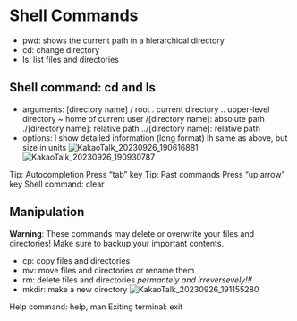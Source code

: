 # Shell Commands

- pwd: shows the current path in a hierarchical directory
- cd: change directory
- ls: list files and directories

## Shell command: cd and ls
- arguments:
    [directory name]
    / root
    . current directory
    .. upper-level directory
    ~ home of current user
    /[directory name]: absolute path
    ./[directory name]: relative path
    ../[directory name]: relative path
- options:
    l show detailed information (long format)
    lh same as above, but size in units
![KakaoTalk_20230926_190616881](https://github.com/Sputnik0814/temp-repo/assets/143800230/5818fd66-7a21-446d-84c1-59ae279217c0)
![KakaoTalk_20230926_190930787](https://github.com/Sputnik0814/temp-repo/assets/143800230/dd8f1509-94f8-4d91-91e8-92affb994599)

Tip: Autocompletion
    Press “tab” key
Tip: Past commands
    Press “up arrow” key
Shell command: clear

## Manipulation
**Warning**: These commands may delete or overwrite your files and directories!
Make sure to backup your important contents.
- cp: copy files and directories
- mv: move files and directories or rename them
- rm: delete files and directories *permantely and irreversevely!!!*
- mkdir: make a new directory
![KakaoTalk_20230926_191155280](https://github.com/Sputnik0814/temp-repo/assets/143800230/a180846a-3887-440b-a7b4-17fe7585c684)

Help command: help, man
Exiting terminal: exit
